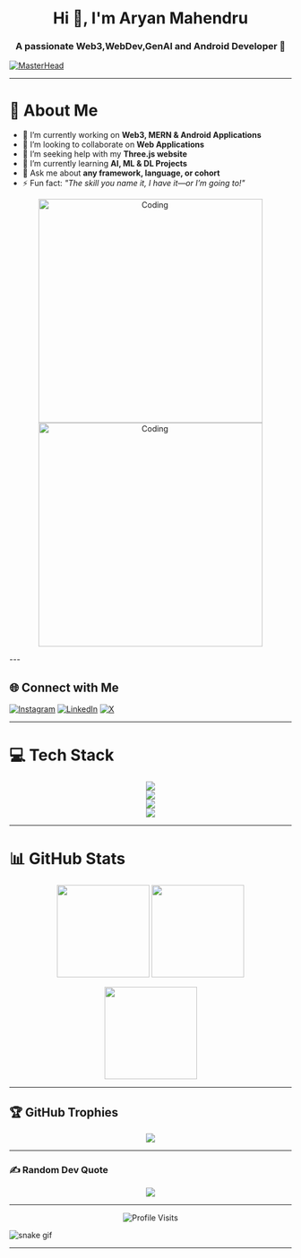 
<h1 align="center">Hi 👋, I'm Aryan Mahendru</h1>
<h3 align="center">A passionate Web3,WebDev,GenAI and Android Developer 🚀</h3>

[![MasterHead](https://firebasestorage.googleapis.com/v0/b/flexi-coding.appspot.com/o/dempgi7-520f8d5f-63d4-4453-8822-dbc149ae27f8.gif?alt=media&token=91c0c7b2-93c3-4029-b011-1a8703c5730d)](https://rishavchanda.io)


---

# 💫 About Me  
- 🔭 I’m currently working on **Web3, MERN & Android Applications**  
- 👯 I’m looking to collaborate on **Web Applications**  
- 🤝 I’m seeking help with my **Three.js website**  
- 🌱 I’m currently learning **AI, ML & DL Projects**  
- 💬 Ask me about **any framework, language, or cohort**  
- ⚡ Fun fact: *"The skill you name it, I have it—or I’m going to!"*  
<p align="center">
  <img alt="Coding" width="400" src="https://media2.giphy.com/media/GghGKaZ8JeHJx0apQC/giphy.gif"/>
  <img alt="Coding" width="400" src="https://media3.giphy.com/media/bGgsc5mWoryfgKBx1u/giphy.gif"/>
</p>
---

## 🌐 Connect with Me  
<p align="left">
<a href="https://instagram.com/aryanmahendru77" target="blank"><img src="https://img.shields.io/badge/Instagram-%23E4405F.svg?logo=Instagram&logoColor=white" alt="Instagram"/></a>
<a href="https://linkedin.com/in/Aryan Mahendru" target="blank"><img src="https://img.shields.io/badge/LinkedIn-%230077B5.svg?logo=linkedin&logoColor=white" alt="LinkedIn"/></a>
<a href="https://x.com/TheAryan77" target="blank"><img src="https://img.shields.io/badge/X-black.svg?logo=X&logoColor=white" alt="X"/></a>
</p>

---

# 💻 Tech Stack  
<p align="center">
<img src="https://skillicons.dev/icons?i=c,cpp,cs,java,python,php,js,ts,html,css,dart,kotlin,swift,objectivec" /><br>
<img src="https://skillicons.dev/icons?i=react,redux,nextjs,nodejs,express,angular,vue,flutter,fastapi,django,flask" /><br>
<img src="https://skillicons.dev/icons?i=mongodb,mysql,postgres,firebase,aws,docker,kubernetes,cloudflare" /><br>
<img src="https://skillicons.dev/icons?i=git,github,figma,canva,tailwind,bootstrap,styledcomponents,vite,opencv,tensorflow,pytorch" />
</p>

---

# 📊 GitHub Stats  
<p align="center">
<img src="https://github-readme-stats.vercel.app/api?username=TheAryan77&theme=tokyonight&hide_border=false&include_all_commits=true&count_private=false" height="165"/>
<img src="https://github-readme-streak-stats.herokuapp.com/?user=TheAryan77&theme=tokyonight&hide_border=false" height="165"/>
</p>

<p align="center">
<img src="https://github-readme-stats.vercel.app/api/top-langs/?username=TheAryan77&theme=tokyonight&hide_border=false&include_all_commits=true&count_private=false&layout=compact" height="165"/>
</p>

---

## 🏆 GitHub Trophies  
<p align="center">
<img src="https://github-profile-trophy.vercel.app/?username=TheAryan77&theme=onedark&no-frame=false&no-bg=false&margin-w=4"/>
</p>

---

### ✍️ Random Dev Quote  
<p align="center">
<img src="https://quotes-github-readme.vercel.app/api?type=horizontal&theme=tokyonight"/>
</p>

---

<p align="center">  
<img src="https://visitcount.itsvg.in/api?id=TheAryan77&icon=2&color=6" alt="Profile Visits"/>  
</p>  

![snake gif](https://github.com/TheAryan77/TheAryan77/blob/output/github-contribution-grid-snake.svg)


---
